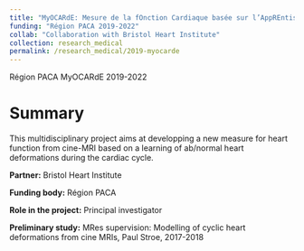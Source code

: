 ```yaml
---
title: "MyOCARdE: Mesure de la fOnction Cardiaque basée sur l’AppREntissage - A new learning-based measure for heart function"
funding: "Région PACA 2019-2022"
collab: "Collaboration with Bristol Heart Institute"
collection: research_medical
permalink: /research_medical/2019-myocarde
---
```


Région PACA MyOCARdE 2019-2022

Summary 
======

This multidisciplinary project aims at developping a new measure for heart function from cine-MRI based on a learning of ab/normal heart deformations during the cardiac cycle.

**Partner:**  Bristol Heart Institute

**Funding body:**  Région PACA

**Role in the project:**  Principal investigator

**Preliminary study:**  MRes supervision: Modelling of cyclic heart deformations from cine MRIs, Paul Stroe, 2017-2018
